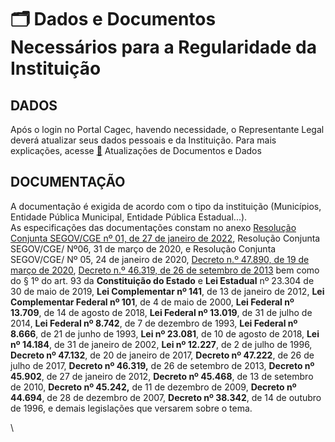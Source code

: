 # 🗂 Dados e Documentos Necessários para a Regularidade da Instituição

## DADOS

Após o login no Portal Cagec, havendo necessidade, o Representante Legal deverá atualizar seus dados pessoais e da Instituição. Para mais explicações, acesse [🔄](https://app.gitbook.com/@segov/s/cagec/\~/drafts/-M3wE5AXlZlVnjNK48wy/atualizacao-de-dados) Atualizações de Documentos e Dados



## DOCUMENTAÇÃO

A documentação é exigida de acordo com o tipo da instituição (Municípios, Entidade Pública Municipal, Entidade Pública Estadual...).\
As especificações das documentações constam no anexo [Resolução Conjunta SEGOV/CGE nº 01, de 27 de janeiro de 2022](https://www.portalcagec.mg.gov.br/wp-content/uploads/arquivos/legislacao/resolucoes/resolucao\_conjunta\_segov\_cge\_01\_2022\_27\_01\_2022\_SEI.pdf), Resolução Conjunta SEGOV/CGE/ Nº06, 31 de março de 2020, e Resolução Conjunta SEGOV/CGE/ Nº 05, 24 de janeiro de 2020, [Decreto n.º 47.890, de 19 de março de 2020](http://www.portalcagec.mg.gov.br/wp-content/uploads/arquivos/legislacao/decretos/Decreto%2047890%202020.pdf), [Decreto n.º 46.319, de 26 de setembro de 2013](https://www.almg.gov.br/consulte/legislacao/completa/completa.html?tipo=DEC\&num=46319\&comp=\&ano=2013\&aba=js\_textoAtualizado#texto) bem como do § 1º do art. 93 da **Constituição do Estado** e **Lei Estadual** nº 23.304 de 30 de maio de 2019, **Lei Complementar nº 141**, de 13 de janeiro de 2012,  **Lei Complementar Federal nº 101**, de 4 de maio de 2000, **Lei Federal nº 13.709**, de 14 de agosto de 2018, **Lei Federal nº 13.019**, de 31 de julho de 2014, **Lei Federal nº 8.742**, de 7 de dezembro de 1993, **Lei Federal nº 8.666**, de 21 de junho de 1993, **Lei nº 23.081**, de 10 de agosto de 2018,  **Lei nº 14.184**, de 31 de janeiro de 2002, **Lei nº 12.227**, de 2 de julho de 1996,  **Decreto nº 47.132**, de 20 de janeiro de 2017, **Decreto nº 47.222**, de 26 de julho de 2017, **Decreto nº 46.319,** de 26 de setembro de 2013, **Decreto nº 45.902**, de 27 de janeiro de 2012, **Decreto nº 45.468**, de 13 de setembro de 2010, **Decreto nº 45.242,** de 11 de dezembro de 2009, **Decreto nº 44.694**, de 28 de dezembro de 2007, **Decreto nº 38.342**, de 14 de outubro de 1996, e demais legislações que versarem sobre o tema.

\




